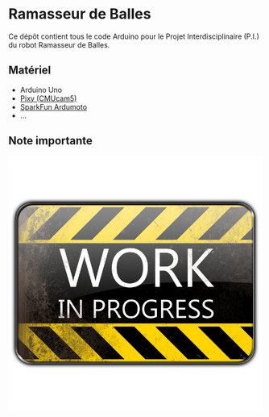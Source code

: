 # Ramasseur de Balles

Ce dépôt contient tous le code Arduino pour le Projet Interdisciplinaire (P.I.) du robot Ramasseur de Balles.

## Matériel

- Arduino Uno
- [Pixy (CMUcam5)](http://charmedlabs.com/default/pixy-cmucam5/)
- [SparkFun Ardumoto](https://www.sparkfun.com/products/9815)
- …

## Note importante

![Travail en cours…](Images/work.png)